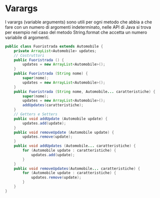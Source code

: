 # Varargs

I varargs (variable arguments) sono utili per ogni metodo che abbia a che fare con un numero di argomenti indeterminato, nelle API di Java si trova per esempio nel caso del metodo String.format che accetta un numero variabile di argomenti. 


```java
public class Fuoristrada extends Automobile {
	private ArrayList<Automobile> updates;
	// Costruttori
	public Fuoristrada () {
		updates = new ArrayList<Automobile>();
	}
	public Fuoristrada (String nome) {
		super(nome);
		updates = new ArrayList<Automobile>();
	}
	public Fuoristrada (String nome, Automobile... caratteristiche) {
		super(nome);
		updates = new ArrayList<Automobile>();
		addUpdates(caratteristiche);
	}
	// Getters e Setters
	public void addUpdate (Automobile update) {
		updates.add(update);
	}
	public void removeUpdate (Automobile update) {
		updates.remove(update);
	}
	public void addUpdates (Automobile... caratteristiche) {
		for (Automobile update : caratteristiche) {
			updates.add(update);
		}
	}
	public void removeUpdates(Automobile... caratteristiche) {
		for (Automobile update : caratteristiche) {
			updates.remove(update);
		}
	}
}
```

